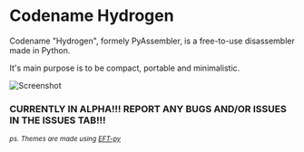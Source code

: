 # Codename Hydrogen
Codename "Hydrogen", formely PyAssembler, is a free-to-use disassembler made in Python.

It's main purpose is to be compact, portable and minimalistic.

![Screenshot](assets/showcase.png?raw=true)

### CURRENTLY IN ALPHA!!! REPORT ANY BUGS AND/OR ISSUES IN THE ISSUES TAB!!!
<small>*ps. Themes are made using [EFT-py](https://github.com/PossiblePanda/EFT-py)*</small>